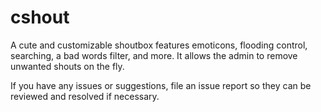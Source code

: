# cshout

A cute and customizable shoutbox features emoticons, flooding control, searching, a bad words filter, and more.
It allows the admin to remove unwanted shouts on the fly.

If you have any issues or suggestions, file an issue report so they can be reviewed and resolved if necessary.
